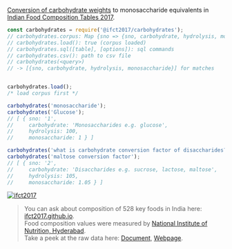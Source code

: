 [Conversion of carbohydrate weights] to monosaccharide equivalents in [Indian Food Composition Tables 2017].

```javascript
const carbohydrates = require('@ifct2017/carbohydrates');
// carbohydrates.corpus: Map {sno => {sno, carbohydrate, hydrolysis, monosaccharide}}
// carbohydrates.load(): true (corpus loaded)
// carbohydrates.sql([table], [options]): sql commands
// carbohydrates.csv(): path to csv file
// carbohydrates(<query>)
// -> [{sno, carbohydrate, hydrolysis, monosaccharide}] for matches


carbohydrates.load();
/* load corpus first */

carbohydrates('monosaccharide');
carbohydrates('Glucose');
// [ { sno: '1',
//     carbohydrate: 'Monosaccharides e.g. glucose',
//     hydrolysis: 100,
//     monosaccharide: 1 } ]

carbohydrates('what is carbohydrate conversion factor of disaccharides?');
carbohydrates('maltose conversion factor');
// [ { sno: '2',
//     carbohydrate: 'Disaccharides e.g. sucrose, lactose, maltose',
//     hydrolysis: 105,
//     monosaccharide: 1.05 } ]
```


[![ifct2017](http://ninindia.org/images/ifct_2017.png)](https://www.npmjs.com/package/ifct2017)
> You can ask about composition of 528 key foods in India here: [ifct2017.github.io].<br>
> Food composition values were measured by [National Institute of Nutrition, Hyderabad].<br>
> Take a peek at the raw data here: [Document], [Webpage].

[Indian Food Composition Tables 2017]: http://ifct2017.com/
[Conversion of carbohydrate weights]: https://github.com/ifct2017/carbohydrates/blob/master/index.csv
[ifct2017.github.io]: https://ifct2017.github.io
[National Institute of Nutrition, Hyderabad]: http://www.ninindia.org
[Document]: https://docs.google.com/spreadsheets/d/1YoEVoQFR0co_bTHL3Xok1dQfuqxXZa7yQrlUKbYVve4/edit?usp=sharing
[Webpage]: https://docs.google.com/spreadsheets/d/e/2PACX-1vQ4Ogyx4J5JWX3HQnHhoGt9HsmqNIZ5MFvDvHa2gkYSZg6vxtWeqPrzkyvh1_bmaXDgrsElNgAu1YKk/pubhtml
